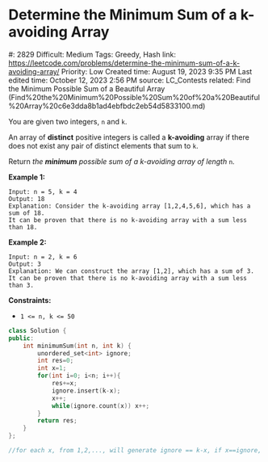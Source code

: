 # Determine the Minimum Sum of a k-avoiding Array

#: 2829
Difficult: Medium
Tags: Greedy, Hash
link: https://leetcode.com/problems/determine-the-minimum-sum-of-a-k-avoiding-array/
Priority: Low
Created time: August 19, 2023 9:35 PM
Last edited time: October 12, 2023 2:56 PM
source: LC_Contests
related: Find the Minimum Possible Sum of a Beautiful Array (Find%20the%20Minimum%20Possible%20Sum%20of%20a%20Beautiful%20Array%20c6e3dda8b1ad4ebfbdc2eb54d5833100.md)

You are given two integers, `n` and `k`.

An array of **distinct** positive integers is called a **k-avoiding** array if there does not exist any pair of distinct elements that sum to `k`.

Return *the **minimum** possible sum of a k-avoiding array of length* `n`.

**Example 1:**

```
Input: n = 5, k = 4
Output: 18
Explanation: Consider the k-avoiding array [1,2,4,5,6], which has a sum of 18.
It can be proven that there is no k-avoiding array with a sum less than 18.

```

**Example 2:**

```
Input: n = 2, k = 6
Output: 3
Explanation: We can construct the array [1,2], which has a sum of 3.
It can be proven that there is no k-avoiding array with a sum less than 3.

```

**Constraints:**

- `1 <= n, k <= 50`

```cpp
class Solution {
public:
    int minimumSum(int n, int k) {
        unordered_set<int> ignore;
        int res=0;
        int x=1;
        for(int i=0; i<n; i++){
            res+=x;
            ignore.insert(k-x);
            x++;
            while(ignore.count(x)) x++;
        }
        return res;
    }
};

//for each x, from 1,2,..., will generate ignore == k-x, if x==ignore, skip i
```